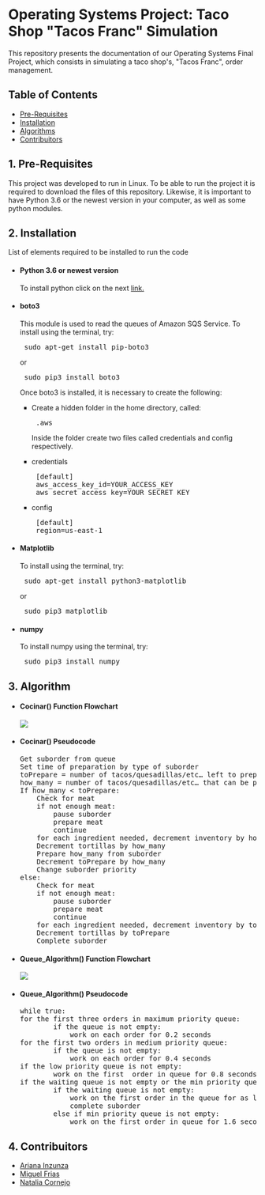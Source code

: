 <h1> Operating Systems Project: Taco Shop "Tacos Franc" Simulation </h1>
<p> This repository presents the documentation of our Operating Systems Final Project, which consists in simulating a taco shop's,   "Tacos Franc", order management.</p>		
<h2> Table of Contents </h2>
<UL type = disk> 
  <LI> <a href = "#1"> Pre-Requisites </a></LI>
  <LI> <a href = "#2"> Installation </a></LI>
  <LI> <a href = "#3"> Algorithms </a></LI>
  <LI> <a href = "#4"> Contribuitors </a></LI>
</UL>
<h2 id = "1"> 1. Pre-Requisites </h2>
<p> This project was developed to run in Linux. To be able to run the project it is required to download the files of this repository. Likewise, it is important to have Python 3.6 or the newest version in your computer, as well as some python modules. </p>
<h2 id = "2"> 2. Installation </h2>
<p> List of elements required to be installed to run the code </p>
<UL type = disk> 
  <LI> <h4> Python 3.6 or newest version </h4> </LI>
  <p> To install python click on the next <a href = "https://www.python.org/downloads/"> link. </a></p>
  <LI> <h4> boto3 </h4></LI>
  <p> This module is used to read the queues of Amazon SQS Service. To install using the terminal, try: </p>
  <pre> sudo apt-get install pip-boto3</pre>
  <p> or </p>
  <pre> sudo pip3 install boto3 </pre>
  <p> Once boto3 is installed, it is necessary to create the following: </p>
   <UL type = square> 
     <LI> Create a hidden folder in the home directory, called:</LI>
     <pre> .aws </pre>
     <p> Inside the folder create two files called credentials and config respectively. </p>
     <LI> credentials</LI>
     <pre> [default]
 aws_access_key_id=YOUR_ACCESS_KEY
 aws_secret_access_key=YOUR_SECRET_KEY </pre>
     <LI> config </LI>
     <pre> [default]
 region=us-east-1 </pre>
    </UL>
  <LI> <h4> Matplotlib </h4></LI>
  <p> To install using the terminal, try: </p>
  <pre> sudo apt-get install python3-matplotlib </pre>
  <p> or </p>
  <pre> sudo pip3 matplotlib </pre>
  <LI> <h4> numpy </h4> </LI>
  <p> To install numpy using the terminal, try: </p>
  <pre> sudo pip3 install numpy </pre>
</UL>
<h2 id = "3"> 3. Algorithm </h2>
<UL type = disk>
<LI> <h4> Cocinar() Function Flowchart </h4></LI>
<img src = "https://user-images.githubusercontent.com/18355966/33364892-33229d5e-d49b-11e7-88fe-0e76b9235fb8.png">
<LI> <h4> Cocinar() Pseudocode </h4></LI>
<pre>Get suborder from queue
Set time of preparation by type of suborder
toPrepare = number of tacos/quesadillas/etc… left to prepare
how_many = number of tacos/quesadillas/etc… that can be prepared in given time slice
If how_many < toPrepare:
	Check for meat
	if not enough meat:
		pause suborder
		prepare meat
		continue
	for each ingredient needed, decrement inventory by how_many*10
	Decrement tortillas by how_many
	Prepare how_many from suborder
	Decrement toPrepare by how_many
	Change suborder priority
else:
	Check for meat
	if not enough meat:
		pause suborder
		prepare meat
		continue
	for each ingredient needed, decrement inventory by toPrepare*10
	Decrement tortillas by toPrepare
	Complete suborder
</pre>
<LI> <h4> Queue_Algorithm() Function Flowchart </h4></LI>
<img src = https://user-images.githubusercontent.com/18355966/33364893-3337094c-d49b-11e7-9d28-d63f5e5d33a2.png>
<LI> <h4> Queue_Algorithm() Pseudocode </h4></LI>
<pre>while true:
for the first three orders in maximum priority queue:
		if the queue is not empty:
			work on each order for 0.2 seconds
for the first two orders in medium priority queue:
		if the queue is not empty:
			work on each order for 0.4 seconds
if the low priority queue is not empty:
		work on the first  order in queue for 0.8 seconds
if the waiting queue is not empty or the min priority queue is not empty:
		if the waiting queue is not empty:
			work on the first order in the queue for as long as it takes to finish
			complete suborder
		else if min priority queue is not empty:
			work on the first order in queue for 1.6 seconds
</pre>
</UL>
<h2 id = "4"> 4. Contribuitors </h2>
<UL type = disk> 
  <LI> <a href = "https://github.com/Kohina-Arisato"> Ariana Inzunza </a> </LI>
  <LI> <a href = "https://github.com/MiguelFrias97"> Miguel Frias </a> </LI>
  <LI> <a href = "https://github.com/GraceFarrell"> Natalia Cornejo </a> </LI>
</UL>
